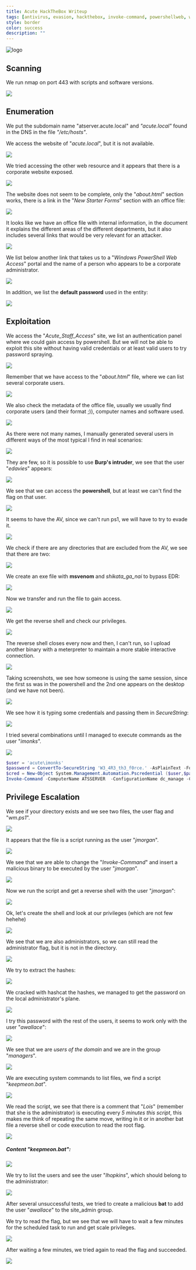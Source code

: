 ```yaml
---
title: Acute HackTheBox Writeup
tags: [antivirus, evasion, hackthebox, invoke-command, powershellweb, windows, writeup]
style: border
color: success
description: ""
---
```


![logo](../assets/img/acute/1.png)

## Scanning
We run nmap on port 443 with scripts and software versions.

![](../assets/img/acute/2.png)

## Enumeration
We put the subdomain name "atserver.acute.local" and *"acute.local"* found in the DNS in the file *"/etc/hosts"*.

We access the website of "*acute.local*", but it is not available.

![](../assets/img/acute/3.png)

We tried accessing the other web resource and it appears that there is a corporate website exposed.

![](../assets/img/acute/4.png)

The website does not seem to be complete, only the "*about.html*" section works, there is a link in the "*New Starter Forms*" section with an office file:

![](../assets/img/acute/5.png)

It looks like we have an office file with internal information, in the document it explains the different areas of the different departments, but it also includes several links that would be very relevant for an attacker.

![](../assets/img/acute/6.png)

We list below another link that takes us to a "*Windows PowerShell Web Access*" portal and the name of a person who appears to be a corporate administrator.

![](../assets/img/acute/7.png)

In addition, we list the **default password** used in the entity:

![](../assets/img/acute/8.png)


## Exploitation
We access the "*Acute_Staff_Access*" site, we list an authentication panel where we could gain access by powershell. But we will not be able to exploit this site without having valid credentials or at least valid users to try password spraying. 


![](../assets/img/acute/9.png)

Remember that we have access to the "*about.html*" file, where we can list several corporate users.

![](../assets/img/acute/10.png)

We also check the metadata of the office file, usually we usually find corporate users (and their format ;)), computer names and software used.

![](../assets/img/acute/11.png)

As there were not many names, I manually generated several users in different ways of the most typical I find in real scenarios:

![](../assets/img/acute/12.png)

They are few, so it is possible to use **Burp's intruder**, we see that the user "*edavies*" appears:

![](../assets/img/acute/13.png)

We see that we can access the **powershell**, but at least we can't find the flag on that user.

![](../assets/img/acute/14.png)

It seems to have the AV, since we can't run ps1, we will have to try to evade it.

![](../assets/img/acute/15.png)

We check if there are any directories that are excluded from the AV, we see that there are two:

![](../assets/img/acute/16.png)

We create an exe file with **msvenom** and *shikata_ga_nai* to bypass EDR:

![](../assets/img/acute/17.png)

Now we transfer and run the file to gain access.

![](../assets/img/acute/18.png)

We get the reverse shell and check our privileges.

![](../assets/img/acute/19.png)

The reverse shell closes every now and then, I can't run, so I upload another binary with a meterpreter to maintain a more stable interactive connection.

![](../assets/img/acute/20.png)

Taking screenshots, we see how someone is using the same session, since the first ss was in the powershell and the 2nd one appears on the desktop (and we have not been).

![](../assets/img/acute/21.png)

We see how it is typing some credentials and passing them in *SecureString*:

![](../assets/img/acute/22.png)

I tried several combinations until I managed to execute commands as the user "*imonks*".

![](../assets/img/acute/23.png)

```powershell
$user = 'acute\imonks'
$password = ConvertTo-SecureString 'W3_4R3_th3_f0rce.' -AsPlainText -Force
$cred = New-Object System.Management.Automation.Pscredential ($user,$password)
Invoke-Command -ComputerName ATSSERVER  -ConfigurationName dc_manage -Cred $cred -ScriptBlock { whoami } 
```


## Privilege Escalation
We see if your directory exists and we see two files, the user flag and "*wm.ps1*".

![](../assets/img/acute/24.png)

It appears that the file is a script running as the user "*jmorgan*".

![](../assets/img/acute/25.png)

We see that we are able to change the "*Invoke-Command*" and insert a malicious binary to be executed by the user "*jmorgan*".

![](../assets/img/acute/26.png)

Now we run the script and get a reverse shell with the user "*jmorgan*":

![](../assets/img/acute/27.png)

Ok, let's create the shell and look at our privileges (which are not few hehehe)

![](../assets/img/acute/28.png)

We see that we are also administrators, so we can still read the administrator flag, but it is not in the directory.

![](../assets/img/acute/29.png)

We try to extract the hashes:

![](../assets/img/acute/30.png)

We cracked with hashcat the hashes, we managed to get the password on the local administrator's plane. 

![](../assets/img/acute/31.png)

I try this password with the rest of the users, it seems to work only with the user "*awallace*":

![](../assets/img/acute/32.png)

We see that we are *users of the domain* and we are in the group "*managers*".

![](../assets/img/acute/33.png)

We are executing system commands to list files, we find a script "*keepmeon.bat*".

![](../assets/img/acute/34.png)

We read the script, we see that there is a comment that "*Lois*" (remember that she is the administrator) is executing every *5 minutes this script*, this makes me think of repeating the same move, writing in it or in another bat file a reverse shell or code execution to read the root flag.

![](../assets/img/acute/35.png)

##### Content "keepmeon.bat":

![](../assets/img/acute/36.png)

We try to list the users and see the user "*lhopkins*", which should belong to the administrator:

![](../assets/img/acute/37.png)

After several unsuccessful tests, we tried to create a malicious **bat** to add the user "*awallace*" to the site_admin group.

We try to read the flag, but we see that we will have to wait a few minutes for the scheduled task to run and get scale privileges.

![](../assets/img/acute/38.png)

After waiting a few minutes, we tried again to read the flag and succeeded.

![](../assets/img/acute/39.png)
